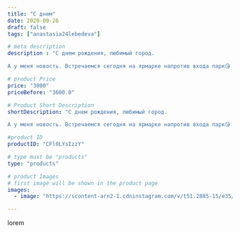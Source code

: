 ```yaml
---
title: "С днем"
date: 2020-09-26
draft: false
tags: ["anastasia24lebedeva"]

# meta description
description : "С днем рождения, любимый город.

А у меня новость. Встречаемся сегодня на ярмарке напротив входа парк😘 я и мои плюшевые друзья будем вас ждать с 14.00"

# product Price
price: "3000"
priceBefore: "3600.0"

# Product Short Description
shortDescription: "С днем рождения, любимый город.

А у меня новость. Встречаемся сегодня на ярмарке напротив входа парк😘 я и мои плюшевые друзья будем вас ждать с 14.00"

#product ID
productID: "CFl0LYsIzzY"

# type must be "products"
type: "products"

# product Images
# first image will be shown in the product page
images:
  - image: "https://scontent-arn2-1.cdninstagram.com/v/t51.2885-15/e35/120120269_351452976038759_2516388942574809812_n.jpg?se=7&tp=1&_nc_ht=scontent-arn2-1.cdninstagram.com&_nc_cat=111&_nc_ohc=AixO_jNdB1AAX8w52OU&ccb=7-4&oh=92e500905b0c315ad066215678fb42b1&oe=60827D71&ig_cache_key=MjQwNjU1OTA1Njc0MjUzMDI2NA%3D%3D.2-ccb7-4"

---
```

lorem
